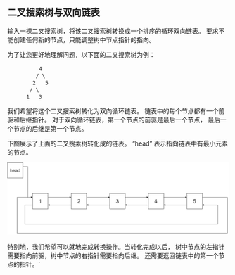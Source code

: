 ## 二叉搜索树与双向链表
输入一棵二叉搜索树，将该二叉搜索树转换成一个排序的循环双向链表。
要求不能创建任何新的节点，只能调整树中节点指针的指向。

 

为了让您更好地理解问题，以下面的二叉搜索树为例：

```text
          4
         / \
        2   5
       / \
      1   3  
```



 

我们希望将这个二叉搜索树转化为双向循环链表。
链表中的每个节点都有一个前驱和后继指针。
对于双向循环链表，第一个节点的前驱是最后一个节点，
最后一个节点的后继是第一个节点。

下图展示了上面的二叉搜索树转化成的链表。
“head” 表示指向链表中有最小元素的节点。

![bstdllreturndll.png](bstdllreturndll.png)



特别地，我们希望可以就地完成转换操作。当转化完成以后，
树中节点的左指针需要指向前驱，树中节点的右指针需要指向后继。
还需要返回链表中的第一个节点的指针。`